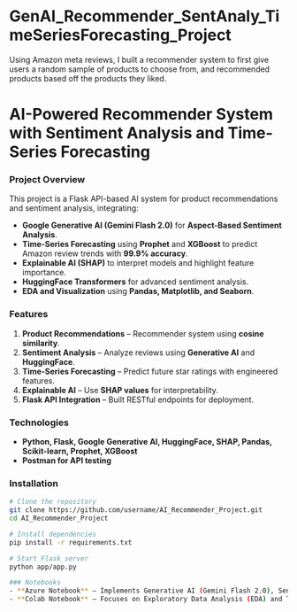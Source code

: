 # GenAI_Recommender_SentAnaly_TimeSeriesForecasting_Project
Using Amazon meta reviews, I built a recommender system to first give users a random sample of products to choose from, and recommended products based off the products they liked.

# AI-Powered Recommender System with Sentiment Analysis and Time-Series Forecasting

### Project Overview
This project is a Flask API-based AI system for product recommendations and sentiment analysis, integrating:
- **Google Generative AI (Gemini Flash 2.0)** for **Aspect-Based Sentiment Analysis**.  
- **Time-Series Forecasting** using **Prophet** and **XGBoost** to predict Amazon review trends with **99.9% accuracy**.  
- **Explainable AI (SHAP)** to interpret models and highlight feature importance.  
- **HuggingFace Transformers** for advanced sentiment analysis.  
- **EDA and Visualization** using **Pandas, Matplotlib, and Seaborn**.  

### Features
1. **Product Recommendations** – Recommender system using **cosine similarity**.  
2. **Sentiment Analysis** – Analyze reviews using **Generative AI** and **HuggingFace**.  
3. **Time-Series Forecasting** – Predict future star ratings with engineered features.  
4. **Explainable AI** – Use **SHAP values** for interpretability.  
5. **Flask API Integration** – Built RESTful endpoints for deployment.

### Technologies
- **Python, Flask, Google Generative AI, HuggingFace, SHAP, Pandas, Scikit-learn, Prophet, XGBoost**  
- **Postman for API testing**  

### Installation
```bash
# Clone the repository
git clone https://github.com/username/AI_Recommender_Project.git
cd AI_Recommender_Project

# Install dependencies
pip install -r requirements.txt

# Start Flask server
python app/app.py

### Notebooks
- **Azure Notebook** – Implements Generative AI (Gemini Flash 2.0), Sentiment Analysis, and Recommender System with Flask API.  
- **Colab Notebook** – Focuses on Exploratory Data Analysis (EDA) and Time-Series Forecasting with XGBoost and Prophet.  
